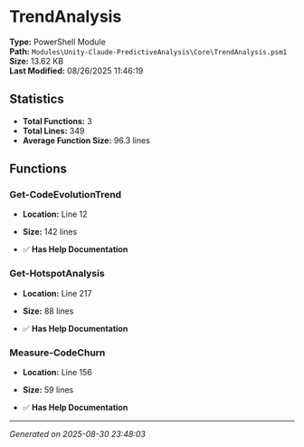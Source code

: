 # TrendAnalysis

**Type:** PowerShell Module  
**Path:** `Modules\Unity-Claude-PredictiveAnalysis\Core\TrendAnalysis.psm1`  
**Size:** 13.62 KB  
**Last Modified:** 08/26/2025 11:46:19  

## Statistics

- **Total Functions:** 3
- **Total Lines:** 349
- **Average Function Size:** 96.3 lines

## Functions


### Get-CodeEvolutionTrend

- **Location:** Line 12
- **Size:** 142 lines

- ✅ **Has Help Documentation** 
### Get-HotspotAnalysis

- **Location:** Line 217
- **Size:** 88 lines

- ✅ **Has Help Documentation** 
### Measure-CodeChurn

- **Location:** Line 156
- **Size:** 59 lines

- ✅ **Has Help Documentation**

---
*Generated on 2025-08-30 23:48:03*
